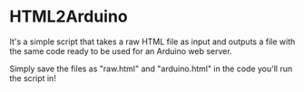 HTML2Arduino
============

It's a simple script that takes a raw HTML file as input and outputs a file with the same code ready to be used for an Arduino web server. 

Simply save the files as "raw.html" and "arduino.html" in the code you'll run the script in!
